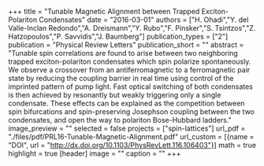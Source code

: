+++
title = "Tunable Magnetic Alignment between Trapped Exciton-Polariton Condensates"
date = "2016-03-01"
authors = ["H. Ohadi","Y. del Valle-Inclan Redondo","A. Dreismann","Y. Rubo","F. Pinsker","S. Tsintzos","Z. Hatzopoulos","P. Savvidis","J. Baumberg"]
publication_types = ["2"]
publication = "Physical Review Letters"
publication_short = ""
abstract = "Tunable spin correlations are found to arise between two neighboring trapped exciton-polariton condensates which spin polarize spontaneously. We observe a crossover from an antiferromagnetic to a ferromagnetic pair state by reducing the coupling barrier in real time using control of the imprinted pattern of pump light. Fast optical switching of both condensates is then achieved by resonantly but weakly triggering only a single condensate. These effects can be explained as the competition between spin bifurcations and spin-preserving Josephson coupling between the two condensates, and open the way to polariton Bose-Hubbard ladders."
image_preview = ""
selected = false
projects = ["spin-lattices"]
url_pdf = "./files/pdf/PRL16-Tunable-Magnetic-Alignment.pdf"
url_custom = [{name = "DOI", url = "http://dx.doi.org/10.1103/PhysRevLett.116.106403"}]
math = true
highlight = true
[header]
image = ""
caption = ""
+++

